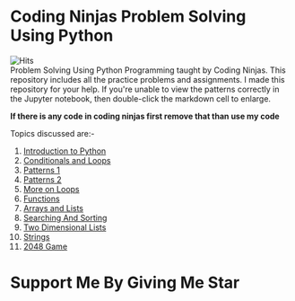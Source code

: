 # Coding Ninjas Problem Solving Using Python
![Hits](https://hitcounter.pythonanywhere.com/count/tag.svg?url=https%3A%2F%2Fgithub.com%2Fitsjinendrajain%2FCoding-Ninjas-Problem-Solving-Using-Python) <br>
Problem Solving Using Python Programming taught by Coding Ninjas. 
This repository includes all the practice problems and assignments.
I made this repository for your help.
If you're unable to view the patterns correctly in the Jupyter notebook, then double-click the markdown cell to enlarge. 

<strong>If there is any code in coding ninjas first remove that than use my code</strong>

Topics discussed are:-
1) [Introduction to Python](https://github.com/JainMaster/Coding-Ninjas-Problem-Solving-Using-Python/tree/main/1.Introduction%20to%20Python)
2) [Conditionals and Loops](https://github.com/JainMaster/Coding-Ninjas-Problem-Solving-Using-Python/tree/main/2.Conditionals%20and%20Loops)
3) [Patterns 1](https://github.com/JainMaster/Coding-Ninjas-Problem-Solving-Using-Python/tree/main/3.%20Pattern%201)
4) [Patterns 2](https://github.com/JainMaster/Coding-Ninjas-Problem-Solving-Using-Python/tree/main/4.Pattern%202)
5) [More on Loops](https://github.com/JainMaster/Coding-Ninjas-Problem-Solving-Using-Python/tree/main/5.More%20on%20Loops)
6) [Functions](https://github.com/JainMaster/Coding-Ninjas-Problem-Solving-Using-Python/tree/main/6.Functions)
7) [Arrays and Lists](https://github.com/JainMaster/Coding-Ninjas-Problem-Solving-Using-Python/tree/main/7.Arrays%20%26%20Lists)
8) [Searching And Sorting](https://github.com/JainMaster/Coding-Ninjas-Problem-Solving-Using-Python/tree/main/8.Searching%20%26%20Sorting)
9) [Two Dimensional Lists](https://github.com/JainMaster/Coding-Ninjas-Problem-Solving-Using-Python/tree/main/9.Two%20Dimensional%20Lists)
10) [Strings](https://github.com/JainMaster/Coding-Ninjas-Problem-Solving-Using-Python/tree/main/10.Strings)
11) [2048 Game](https://github.com/JainMaster/Coding-Ninjas-Problem-Solving-Using-Python/blob/main/2048%20Game.ipynb)


# Support Me By Giving Me Star


